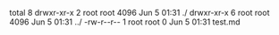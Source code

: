 total 8
drwxr-xr-x 2 root root 4096 Jun  5 01:31 ./
drwxr-xr-x 6 root root 4096 Jun  5 01:31 ../
-rw-r--r-- 1 root root    0 Jun  5 01:31 test.md
